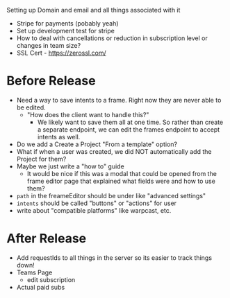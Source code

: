 Setting up Domain and email and all things associated with it
- Stripe for payments (pobably yeah)
- Set up development test for stripe
- How to deal with cancellations or reduction in subscription level or changes in team size?
- SSL Cert - https://zerossl.com/


# Before Release
- Need a way to save intents to a frame. Right now they are never able to be edited.
    - "How does the client want to handle this?"
        - We likely want to save them all at one time. So rather than create a separate endpoint, we can edit the frames endpoint to accept intents as well.
- Do we add a Create a Project "From a template" option?
- What if when a user was created, we did NOT automatically add the Project for them?
- Maybe we just write a "how to" guide
    - It would be nice if this was a modal that could be opened from the frame editor page that explained what fields were and how to use them?
- `path` in the freameEditor should be under like "advanced settings"
- `intents` should be called "buttons" or "actions" for user
- write about "compatible platforms" like warpcast, etc.


# After Release
- Add requestIds to all things in the server so its easier to track things down!
- Teams Page
    - edit subscription
- Actual paid subs
